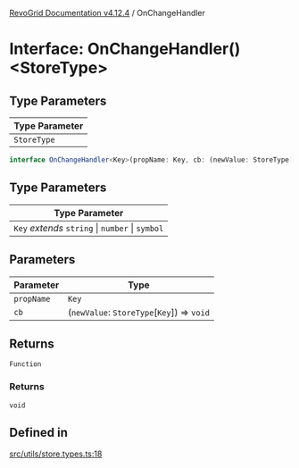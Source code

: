 [RevoGrid Documentation v4.12.4](README.md) / OnChangeHandler

# Interface: OnChangeHandler()\<StoreType\>

## Type Parameters

| Type Parameter |
| ------ |
| `StoreType` |

```ts
interface OnChangeHandler<Key>(propName: Key, cb: (newValue: StoreType[Key]) => void): () => void
```

## Type Parameters

| Type Parameter |
| ------ |
| `Key` *extends* `string` \| `number` \| `symbol` |

## Parameters

| Parameter | Type |
| ------ | ------ |
| `propName` | `Key` |
| `cb` | (`newValue`: `StoreType`\[`Key`\]) => `void` |

## Returns

`Function`

### Returns

`void`

## Defined in

[src/utils/store.types.ts:18](https://github.com/revolist/revogrid/blob/648f56ecfc5430eb0184373ea33dd565a6a33bb9/src/utils/store.types.ts#L18)
